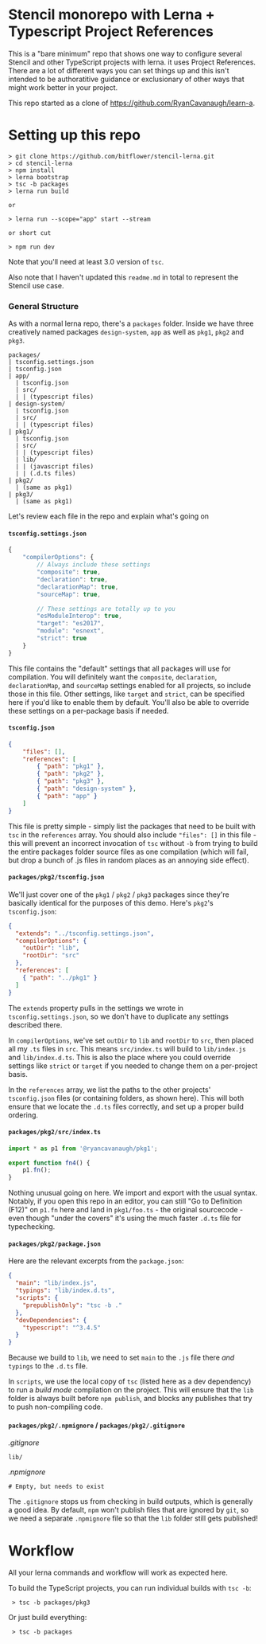 # Stencil monorepo with Lerna + Typescript Project References

This is a "bare minimum" repo that shows one way to configure several Stencil and other TypeScript projects with lerna. it uses Project References. There are a lot of different ways you can set things up and this isn't intended to be authoratitive guidance or exclusionary of other ways that might work better in your project.

This repo started as a clone of https://github.com/RyanCavanaugh/learn-a.

# Setting up this repo

```
> git clone https://github.com/bitflower/stencil-lerna.git
> cd stencil-lerna
> npm install
> lerna bootstrap
> tsc -b packages
> lerna run build

or

> lerna run --scope="app" start --stream 

or short cut 

> npm run dev
```

Note that you'll need at least 3.0 version of `tsc`.

Also note that I haven't updated this `readme.md` in total to represent the Stencil use case.

### General Structure

As with a normal lerna repo, there's a `packages` folder. Inside we have three creatively named packages `design-system`, `app` as well as `pkg1`, `pkg2` and `pkg3`.

```
packages/
| tsconfig.settings.json
| tsconfig.json
| app/
  | tsconfig.json
  | src/
  | | (typescript files)
| design-system/
  | tsconfig.json
  | src/
  | | (typescript files)
| pkg1/
  | tsconfig.json
  | src/
  | | (typescript files)
  | lib/
  | | (javascript files)
  | | (.d.ts files)
| pkg2/
  | (same as pkg1)
| pkg3/
  | (same as pkg1)
```

Let's review each file in the repo and explain what's going on

#### `tsconfig.settings.json`
```js
{
    "compilerOptions": {
        // Always include these settings
        "composite": true,
        "declaration": true,
        "declarationMap": true,
        "sourceMap": true,

        // These settings are totally up to you        
        "esModuleInterop": true,
        "target": "es2017",
        "module": "esnext",
        "strict": true
    }
}
```
This file contains the "default" settings that all packages will use for compilation. You will definitely want the `composite`, `declaration`, `declarationMap`, and `sourceMap` settings enabled for all projects, so include those in this file. Other settings, like `target` and `strict`, can be specified here if you'd like to enable them by default. You'll also be able to override these settings on a per-package basis if needed.

#### `tsconfig.json`
```json
{
    "files": [],
    "references": [
        { "path": "pkg1" },
        { "path": "pkg2" },
        { "path": "pkg3" },
        { "path": "design-system" },
        { "path": "app" }
    ]
}
```
This file is pretty simple - simply list the packages that need to be built with `tsc` in the `references` array.
You should also include `"files": []` in this file - this will prevent an incorrect invocation of `tsc` without `-b` from trying to build the entire packages folder source files as one compilation (which will fail, but drop a bunch of .js files in random places as an annoying side effect).

#### `packages/pkg2/tsconfig.json`

We'll just cover one of the `pkg1` / `pkg2` / `pkg3` packages since they're basically identical for the purposes of this demo. Here's `pkg2`'s `tsconfig.json`:
```json
{
  "extends": "../tsconfig.settings.json",
  "compilerOptions": {
    "outDir": "lib",
    "rootDir": "src"
  },
  "references": [
    { "path": "../pkg1" }
  ]
}
```
The `extends` property pulls in the settings we wrote in `tsconfig.settings.json`, so we don't have to duplicate any settings described there.

In `compilerOptions`, we've set `outDir` to `lib` and `rootDir` to `src`, then placed all my `.ts` files in `src`. This means `src/index.ts` will build to `lib/index.js` and `lib/index.d.ts`. This is also the place where you could override settings like `strict` or `target` if you needed to change them on a per-project basis.

In the `references` array, we list the paths to the other projects' `tsconfig.json` files (or containing folders, as shown here). This will both ensure that we locate the `.d.ts` files correctly, and set up a proper build ordering.

#### `packages/pkg2/src/index.ts`
```ts
import * as p1 from '@ryancavanaugh/pkg1';

export function fn4() {
    p1.fn();
}
```
Nothing unusual going on here. We import and export with the usual syntax. Notably, if you open this repo in an editor, you can still "Go to Definition (F12)" on `p1.fn` here and land in `pkg1/foo.ts` - the original sourcecode - even though "under the covers" it's using the much faster `.d.ts` file for typechecking.

#### `packages/pkg2/package.json`
Here are the relevant excerpts from the `package.json`:
```json
{
  "main": "lib/index.js",
  "typings": "lib/index.d.ts",
  "scripts": {
    "prepublishOnly": "tsc -b ."
  },
  "devDependencies": {
    "typescript": "^3.4.5"
  }
}
```

Because we build to `lib`, we need to set `main` to the `.js` file there *and* `typings` to the `.d.ts` file.

In `scripts`, we use the local copy of `tsc` (listed here as a dev dependency) to run a *build mode* compilation on the project. This will ensure that the `lib` folder is always built before `npm publish`, and blocks any publishes that try to push non-compiling code.

#### `packages/pkg2/.npmignore` / `packages/pkg2/.gitignore`

*.gitignore*
```
lib/
```

*.npmignore*
```
# Empty, but needs to exist
```

The `.gitignore` stops us from checking in build outputs, which is generally a good idea. By default, `npm` won't publish files that are ignored by `git`, so we need a separate `.npmignore` file so that the `lib` folder still gets published!

# Workflow

All your lerna commands and workflow will work as expected here.

To build the TypeScript projects, you can run individual builds with `tsc -b`:
```
 > tsc -b packages/pkg3
```
Or just build everything:
```
 > tsc -b packages
```
